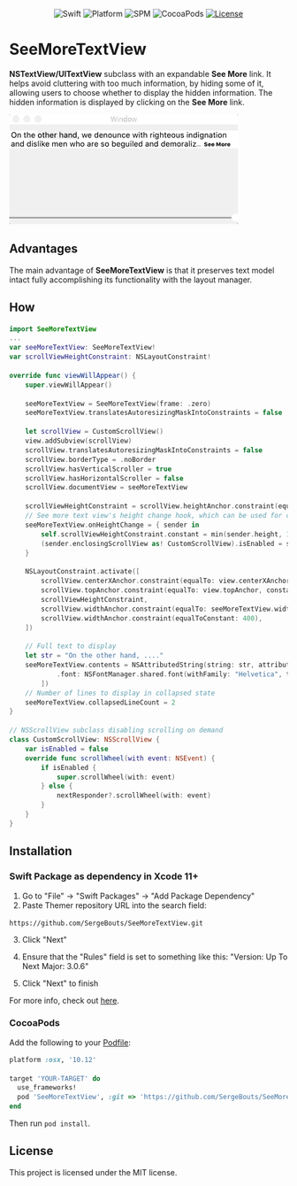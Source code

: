 <p align="center">
    <img src="https://img.shields.io/badge/Swift-4.2-orange" alt="Swift" />
    <img src="https://img.shields.io/badge/platform-osx|ios-orange" alt="Platform" />
    <img src="https://img.shields.io/badge/Swift%20Package%20Manager-compatible-orange" alt="SPM" />
    <img src="https://img.shields.io/badge/pod-compatible-orange" alt="CocoaPods" />
    <a href="https://github.com/SergeBouts/SeeMoreTextView/blob/master/LICENSE">
        <img src="https://img.shields.io/badge/licence-MIT-orange" alt="License" />
    </a>
</p>

# SeeMoreTextView

**NSTextView/UITextView** subclass with an expandable **See More** link. It helps avoid cluttering with too much information, by hiding some of it, allowing users to choose whether to display the hidden information. The hidden information is displayed by clicking on the **See More** link.

![](screenshot.gif)

## Advantages

The main advantage of **SeeMoreTextView** is that it preserves text model intact fully accomplishing its functionality with the layout manager.

## How

```swift
import SeeMoreTextView
...
var seeMoreTextView: SeeMoreTextView!
var scrollViewHeightConstraint: NSLayoutConstraint!

override func viewWillAppear() {
    super.viewWillAppear()

    seeMoreTextView = SeeMoreTextView(frame: .zero)
    seeMoreTextView.translatesAutoresizingMaskIntoConstraints = false
    
    let scrollView = CustomScrollView()
    view.addSubview(scrollView)
    scrollView.translatesAutoresizingMaskIntoConstraints = false
    scrollView.borderType = .noBorder
    scrollView.hasVerticalScroller = true
    scrollView.hasHorizontalScroller = false
    scrollView.documentView = seeMoreTextView
    
    scrollViewHeightConstraint = scrollView.heightAnchor.constraint(equalToConstant: 0)
    // See more text view's height change hook, which can be used for custom layout handling
    seeMoreTextView.onHeightChange = { sender in
        self.scrollViewHeightConstraint.constant = min(sender.height, 100)
        (sender.enclosingScrollView as! CustomScrollView).isEnabled = sender.isExpanded
    }
    
    NSLayoutConstraint.activate([
        scrollView.centerXAnchor.constraint(equalTo: view.centerXAnchor),
        scrollView.topAnchor.constraint(equalTo: view.topAnchor, constant: 10),
        scrollViewHeightConstraint,
        scrollView.widthAnchor.constraint(equalTo: seeMoreTextView.widthAnchor),
        scrollView.widthAnchor.constraint(equalToConstant: 400),
    ])

    // Full text to display
    let str = "On the other hand, ...."
    seeMoreTextView.contents = NSAttributedString(string: str, attributes: [
            .font: NSFontManager.shared.font(withFamily: "Helvetica", traits: [], weight: 5, size: 14)!
        ])
    // Number of lines to display in collapsed state
    seeMoreTextView.collapsedLineCount = 2
}

// NSScrollView subclass disabling scrolling on demand
class CustomScrollView: NSScrollView {
    var isEnabled = false
    override func scrollWheel(with event: NSEvent) {
        if isEnabled {
            super.scrollWheel(with: event)
        } else {
            nextResponder?.scrollWheel(with: event)
        }
    }
}
```

## Installation

### Swift Package as dependency in Xcode 11+

1. Go to "File" -> "Swift Packages" -> "Add Package Dependency"
2. Paste Themer repository URL into the search field:

`https://github.com/SergeBouts/SeeMoreTextView.git`

3. Click "Next"

4. Ensure that the "Rules" field is set to something like this: "Version: Up To Next Major: 3.0.6"

5. Click "Next" to finish

For more info, check out [here](https://developer.apple.com/documentation/xcode/adding_package_dependencies_to_your_app).

### CocoaPods

[CocoaPods]: http://cocoapods.org

Add the following to your [Podfile](http://guides.cocoapods.org/using/the-podfile.html):

```ruby
platform :osx, '10.12'

target 'YOUR-TARGET' do
  use_frameworks!
  pod 'SeeMoreTextView', :git => 'https://github.com/SergeBouts/SeeMoreTextView.git'
end
```

Then run `pod install`.

## License

This project is licensed under the MIT license.
